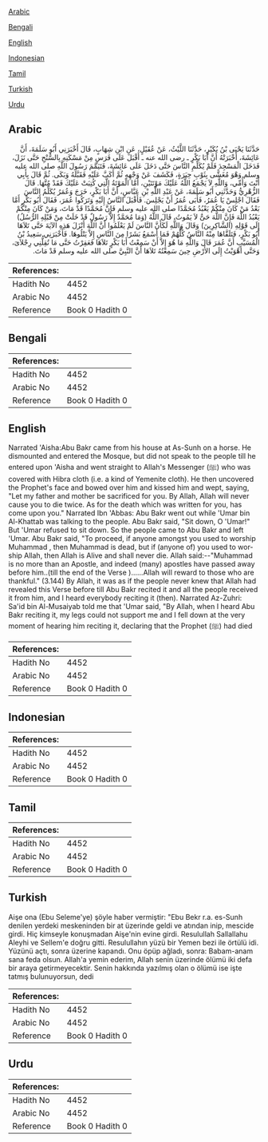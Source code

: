 [Arabic](#arabic)

[Bengali](#bengali)

[English](#english)

[Indonesian](#indonesian)

[Tamil](#tamil)

[Turkish](#turkish)

[Urdu](#urdu)

## Arabic


<div dir="rtl" lang="ar" style={{fontSize:'larger',backgroundColor:'#f8f9fa',padding:20}}>
حَدَّثَنَا يَحْيَى بْنُ بُكَيْرٍ، حَدَّثَنَا اللَّيْثُ، عَنْ عُقَيْلٍ، عَنِ ابْنِ شِهَابٍ، قَالَ أَخْبَرَنِي أَبُو سَلَمَةَ، أَنَّ عَائِشَةَ، أَخْبَرَتْهُ أَنَّ أَبَا بَكْرٍ ـ رضى الله عنه ـ أَقْبَلَ عَلَى فَرَسٍ مِنْ مَسْكَنِهِ بِالسُّنْحِ حَتَّى نَزَلَ، فَدَخَلَ الْمَسْجِدَ فَلَمْ يُكَلِّمِ النَّاسَ حَتَّى دَخَلَ عَلَى عَائِشَةَ، فَتَيَمَّمَ رَسُولَ اللَّهِ صلى الله عليه وسلم وَهْوَ مُغَشًّى بِثَوْبِ حِبَرَةٍ، فَكَشَفَ عَنْ وَجْهِهِ ثُمَّ أَكَبَّ عَلَيْهِ فَقَبَّلَهُ وَبَكَى‏.‏ ثُمَّ قَالَ بِأَبِي أَنْتَ وَأُمِّي، وَاللَّهِ لاَ يَجْمَعُ اللَّهُ عَلَيْكَ مَوْتَتَيْنِ، أَمَّا الْمَوْتَةُ الَّتِي كُتِبَتْ عَلَيْكَ فَقَدْ مُتَّهَا‏.‏ قَالَ الزُّهْرِيُّ وَحَدَّثَنِي أَبُو سَلَمَةَ، عَنْ عَبْدِ اللَّهِ بْنِ عَبَّاسٍ، أَنَّ أَبَا بَكْرٍ، خَرَجَ وَعُمَرُ يُكَلِّمُ النَّاسَ فَقَالَ اجْلِسْ يَا عُمَرُ، فَأَبَى عُمَرُ أَنْ يَجْلِسَ‏.‏ فَأَقْبَلَ النَّاسُ إِلَيْهِ وَتَرَكُوا عُمَرَ، فَقَالَ أَبُو بَكْرٍ أَمَّا بَعْدُ مَنْ كَانَ مِنْكُمْ يَعْبُدُ مُحَمَّدًا صلى الله عليه وسلم فَإِنَّ مُحَمَّدًا قَدْ مَاتَ، وَمَنْ كَانَ مِنْكُمْ يَعْبُدُ اللَّهَ فَإِنَّ اللَّهَ حَىٌّ لاَ يَمُوتُ، قَالَ اللَّهُ ‏(‏وَمَا مُحَمَّدٌ إِلاَّ رَسُولٌ قَدْ خَلَتْ مِنْ قَبْلِهِ الرُّسُلُ‏)‏ إِلَى قَوْلِهِ ‏(‏الشَّاكِرِينَ‏)‏ وَقَالَ وَاللَّهِ لَكَأَنَّ النَّاسَ لَمْ يَعْلَمُوا أَنَّ اللَّهَ أَنْزَلَ هَذِهِ الآيَةَ حَتَّى تَلاَهَا أَبُو بَكْرٍ، فَتَلَقَّاهَا مِنْهُ النَّاسُ كُلُّهُمْ فَمَا أَسْمَعُ بَشَرًا مِنَ النَّاسِ إِلاَّ يَتْلُوهَا‏.‏ فَأَخْبَرَنِي سَعِيدُ بْنُ الْمُسَيَّبِ أَنَّ عُمَرَ قَالَ وَاللَّهِ مَا هُوَ إِلاَّ أَنْ سَمِعْتُ أَبَا بَكْرٍ تَلاَهَا فَعَقِرْتُ حَتَّى مَا تُقِلُّنِي رِجْلاَىَ، وَحَتَّى أَهْوَيْتُ إِلَى الأَرْضِ حِينَ سَمِعْتُهُ تَلاَهَا أَنَّ النَّبِيَّ صلى الله عليه وسلم قَدْ مَاتَ‏.‏
</div>
<div style={{backgroundColor:'#f8f9fa',padding:20, marginBottom: 10}}><table> <thead> <tr> <th>References:</th> <th></th> </tr> </thead> <tbody><tr><td>Hadith No</td><td>4452</td></tr><tr><td>Arabic No</td><td>4452</td></tr><tr><td>Reference</td><td>Book 0 Hadith 0</td></tr></tbody></table></div>

## Bengali


<div dir="ltr" lang="bn" style={{fontSize:'larger',backgroundColor:'#f8f9fa',padding:20}}>

</div>
<div style={{backgroundColor:'#f8f9fa',padding:20, marginBottom: 10}}><table> <thead> <tr> <th>References:</th> <th></th> </tr> </thead> <tbody><tr><td>Hadith No</td><td>4452</td></tr><tr><td>Arabic No</td><td>4452</td></tr><tr><td>Reference</td><td>Book 0 Hadith 0</td></tr></tbody></table></div>

## English


<div dir="ltr" lang="en" style={{fontSize:'larger',backgroundColor:'#f8f9fa',padding:20}}>
Narrated 'Aisha:Abu Bakr came from his house at As-Sunh on a horse. He dismounted and entered the Mosque, but did not speak to the people till he entered upon 'Aisha and went straight to Allah's Messenger (ﷺ) who was covered with Hibra cloth (i.e. a kind of Yemenite cloth). He then uncovered the Prophet's face and bowed over him and kissed him and wept, saying, "Let my father and mother be sacrificed for you. By Allah, Allah will never cause you to die twice. As for the death which was written for you, has come upon you." Narrated Ibn 'Abbas: Abu Bakr went out while 'Umar bin Al-Khattab was talking to the people. Abu Bakr said, "Sit down, O 'Umar!" But 'Umar refused to sit down. So the people came to Abu Bakr and left 'Umar. Abu Bakr said, "To proceed, if anyone amongst you used to worship Muhammad , then Muhammad is dead, but if (anyone of) you used to worship Allah, then Allah is Alive and shall never die. Allah said:--"Muhammad is no more than an Apostle, and indeed (many) apostles have passed away before him..(till the end of the Verse )......Allah will reward to those who are thankful." (3.144) By Allah, it was as if the people never knew that Allah had revealed this Verse before till Abu Bakr recited it and all the people received it from him, and I heard everybody reciting it (then). Narrated Az-Zuhri: Sa'id bin Al-Musaiyab told me that 'Umar said, "By Allah, when I heard Abu Bakr reciting it, my legs could not support me and I fell down at the very moment of hearing him reciting it, declaring that the Prophet (ﷺ) had died
</div>
<div style={{backgroundColor:'#f8f9fa',padding:20, marginBottom: 10}}><table> <thead> <tr> <th>References:</th> <th></th> </tr> </thead> <tbody><tr><td>Hadith No</td><td>4452</td></tr><tr><td>Arabic No</td><td>4452</td></tr><tr><td>Reference</td><td>Book 0 Hadith 0</td></tr></tbody></table></div>

## Indonesian


<div dir="ltr" lang="id" style={{fontSize:'larger',backgroundColor:'#f8f9fa',padding:20}}>

</div>
<div style={{backgroundColor:'#f8f9fa',padding:20, marginBottom: 10}}><table> <thead> <tr> <th>References:</th> <th></th> </tr> </thead> <tbody><tr><td>Hadith No</td><td>4452</td></tr><tr><td>Arabic No</td><td>4452</td></tr><tr><td>Reference</td><td>Book 0 Hadith 0</td></tr></tbody></table></div>

## Tamil


<div dir="ltr" lang="ta" style={{fontSize:'larger',backgroundColor:'#f8f9fa',padding:20}}>

</div>
<div style={{backgroundColor:'#f8f9fa',padding:20, marginBottom: 10}}><table> <thead> <tr> <th>References:</th> <th></th> </tr> </thead> <tbody><tr><td>Hadith No</td><td>4452</td></tr><tr><td>Arabic No</td><td>4452</td></tr><tr><td>Reference</td><td>Book 0 Hadith 0</td></tr></tbody></table></div>

## Turkish


<div dir="ltr" lang="tr" style={{fontSize:'larger',backgroundColor:'#f8f9fa',padding:20}}>
Aişe ona (Ebu Seleme'ye) şöyle haber vermiştir: "Ebu Bekr r.a. es-Sunh denilen yerdeki meskeninden bir at üzerinde geldi ve atından inip, mescide girdi. Hiç kimseyle konuşmadan Aişe'nin evine girdi. Resulullah Sallallahu Aleyhi ve Sellem'e doğru gitti. Resulullahın yüzü bir Yemen bezi ile örtülü idi. Yüzünü açtı, sonra üzerine kapandı. Onu öpüp ağladı, sonra: Babam-anam sana feda olsun. Allah'a yemin ederim, Allah senin üzerinde ölümü iki defa bir araya getirmeyecektir. Senin hakkında yazılmış olan o ölümü ise işte tatmış bulunuyorsun, dedi
</div>
<div style={{backgroundColor:'#f8f9fa',padding:20, marginBottom: 10}}><table> <thead> <tr> <th>References:</th> <th></th> </tr> </thead> <tbody><tr><td>Hadith No</td><td>4452</td></tr><tr><td>Arabic No</td><td>4452</td></tr><tr><td>Reference</td><td>Book 0 Hadith 0</td></tr></tbody></table></div>

## Urdu


<div dir="rtl" lang="ur" style={{fontSize:'larger',backgroundColor:'#f8f9fa',padding:20}}>

</div>
<div style={{backgroundColor:'#f8f9fa',padding:20, marginBottom: 10}}><table> <thead> <tr> <th>References:</th> <th></th> </tr> </thead> <tbody><tr><td>Hadith No</td><td>4452</td></tr><tr><td>Arabic No</td><td>4452</td></tr><tr><td>Reference</td><td>Book 0 Hadith 0</td></tr></tbody></table></div>